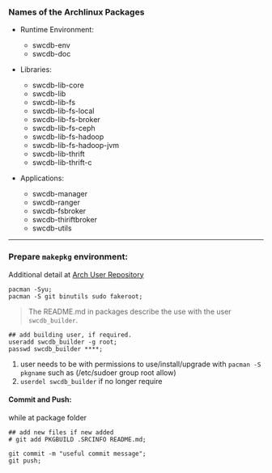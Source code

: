 

### Names of the Archlinux Packages

* Runtime Environment:
  * swcdb-env
  * swcdb-doc

* Libraries:
  * swcdb-lib-core
  * swcdb-lib
  * swcdb-lib-fs
  * swcdb-lib-fs-local
  * swcdb-lib-fs-broker
  * swcdb-lib-fs-ceph
  * swcdb-lib-fs-hadoop
  * swcdb-lib-fs-hadoop-jvm
  * swcdb-lib-thrift
  * swcdb-lib-thrift-c

* Applications:
  * swcdb-manager
  * swcdb-ranger
  * swcdb-fsbroker
  * swcdb-thiriftbroker
  * swcdb-utils


***


### Prepare `makepkg` environment:
Additional detail at [Arch User Repository](https://wiki.archlinux.org/index.php/Arch_User_Repository)
```
pacman -Syu;
pacman -S git binutils sudo fakeroot;
```
> The README.md in packages describe the use with the user `swcdb_builder`. 
```
## add building user, if required.
useradd swcdb_builder -g root;
passwd swcdb_builder ****;
```
  1. user needs to be with permissions to use/install/upgrade with `pacman -S pkgname` such as (/etc/sudoer group root allow)
  2. `userdel swcdb_builder` if no longer require



#### Commit and Push:
while at package folder
```
## add new files if new added
# git add PKGBUILD .SRCINFO README.md;
```

```
git commit -m "useful commit message";
git push;
```
